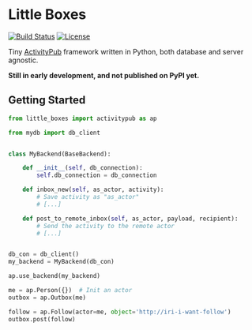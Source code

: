 # Little Boxes


<a href="https://travis-ci.org/tsileo/little-boxes"><img src="https://travis-ci.org/tsileo/little-boxes.svg?branch=master" alt="Build Status"></a>
<a href="https://github.com/tsileo/little-boxes/blob/master/LICENSE"><img src="https://img.shields.io/badge/license-ISC-blue.svg?style=flat" alt="License"></a>

Tiny [ActivityPub](https://activitypub.rocks/) framework written in Python, both database and server agnostic.

**Still in early development, and not published on PyPI yet.**

## Getting Started

```python
from little_boxes import activitypub as ap

from mydb import db_client


class MyBackend(BaseBackend):

    def __init__(self, db_connection):
        self.db_connection = db_connection    

    def inbox_new(self, as_actor, activity):
        # Save activity as "as_actor"
        # [...]

    def post_to_remote_inbox(self, as_actor, payload, recipient):
        # Send the activity to the remote actor
        # [...]


db_con = db_client()
my_backend = MyBackend(db_con)

ap.use_backend(my_backend)

me = ap.Person({})  # Init an actor
outbox = ap.Outbox(me)

follow = ap.Follow(actor=me, object='http://iri-i-want-follow')
outbox.post(follow)
```

